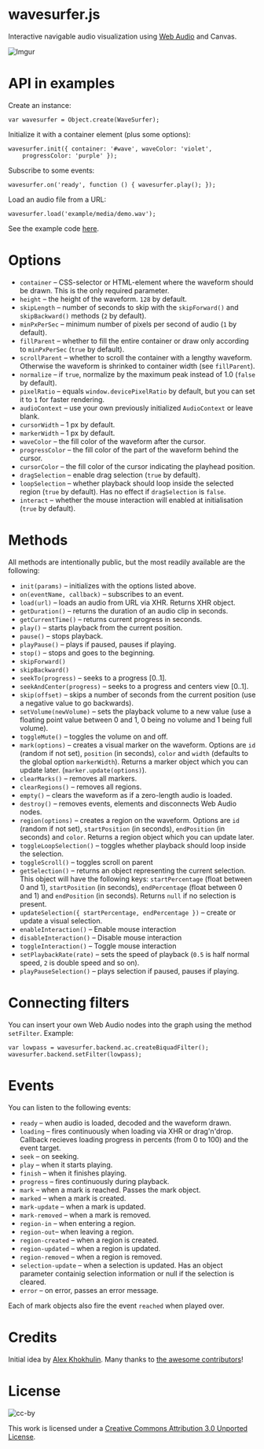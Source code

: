 wavesurfer.js
=============

Interactive navigable audio visualization using
[Web Audio](https://dvcs.w3.org/hg/audio/raw-file/tip/webaudio/specification.html)
and Canvas.

![Imgur](http://i.imgur.com/dnH8q.png)

API in examples
===============

Create an instance:

    var wavesurfer = Object.create(WaveSurfer);

Initialize it with a container element (plus some options):

    wavesurfer.init({ container: '#wave', waveColor: 'violet',
        progressColor: 'purple' });

Subscribe to some events:

    wavesurfer.on('ready', function () { wavesurfer.play(); });

Load an audio file from a URL:

    wavesurfer.load('example/media/demo.wav');

See the example code
[here](https://github.com/katspaugh/wavesurfer.js/blob/master/example/main.js).

Options
=======

  * `container` – CSS-selector or HTML-element where the waveform
    should be drawn. This is the only required parameter.
  * `height` – the height of the waveform. `128` by default.
  * `skipLength` – number of seconds to skip with the `skipForward()`
    and `skipBackward()` methods (`2` by default).
  * `minPxPerSec` – minimum number of pixels per second of audio (`1`
    by default).
  * `fillParent` – whether to fill the entire container or draw only
    according to `minPxPerSec` (`true` by default).
  * `scrollParent` – whether to scroll the container with a lengthy
    waveform. Otherwise the waveform is shrinked to container width
    (see `fillParent`).
  * `normalize` – if `true`, normalize by the maximum peak instead of
    1.0 (`false` by default).
  * `pixelRatio` – equals `window.devicePixelRatio` by default, but
    you can set it to `1` for faster rendering.
  * `audioContext` – use your own previously initialized
    `AudioContext` or leave blank.
  * `cursorWidth` – 1 px by default.
  * `markerWidth` – 1 px by default.
  * `waveColor` – the fill color of the waveform after the cursor.
  * `progressColor` – the fill color of the part of the waveform
    behind the cursor.
  * `cursorColor` – the fill color of the cursor indicating the
    playhead position.
  * `dragSelection` – enable drag selection (`true` by default).
  * `loopSelection` – whether playback should loop inside the selected
  region (`true` by default). Has no effect if `dragSelection` is
  `false`.
  * `interact` – whether the mouse interaction will enabled at
    initialisation (`true` by default).

Methods
=======

All methods are intentionally public, but the most readily available
are the following:

 * `init(params)` – initializes with the options listed above.
 * `on(eventName, callback)` – subscribes to an event.
 * `load(url)` – loads an audio from URL via XHR. Returns XHR object.
 * `getDuration()` – returns the duration of an audio clip in seconds.
 * `getCurrentTime()` – returns current progress in seconds.
 * `play()` – starts playback from the current position.
 * `pause()` – stops playback.
 * `playPause()` – plays if paused, pauses if playing.
 * `stop()` – stops and goes to the beginning.
 * `skipForward()`
 * `skipBackward()`
 * `seekTo(progress)` – seeks to a progress [0..1].
 * `seekAndCenter(progress)` – seeks to a progress and centers view [0..1].
 * `skip(offset)` – skips a number of seconds from the current
   position (use a negative value to go backwards).
 * `setVolume(newVolume)` – sets the playback volume to a new value
   (use a floating point value between 0 and 1, 0 being no volume and
   1 being full volume).
 * `toggleMute()` – toggles the volume on and off.
 * `mark(options)` – creates a visual marker on the waveform. Options
   are `id` (random if not set), `position` (in seconds), `color` and
   `width` (defaults to the global option `markerWidth`). Returns a
   marker object which you can update later.
   (`marker.update(options)`).
 * `clearMarks()` – removes all markers.
 * `clearRegions()` – removes all regions. 
 * `empty()` – clears the waveform as if a zero-length audio is
   loaded.
 * `destroy()` – removes events, elements and disconnects Web Audio
   nodes.
 * `region(options)` – creates a region on the waveform. Options are `id`
   (random if not set), `startPosition` (in seconds), `endPosition`
   (in seconds) and  `color`. Returns a region object which you can
   update later.
 * `toggleLoopSelection()` – toggles whether playback should loop
 inside the selection.
 * `toggleScroll()` – toggles scroll on parent
 * `getSelection()` – returns an object representing the current
 selection. This object will have the following keys:
 `startPercentage` (float between 0 and 1), `startPosition` (in
 seconds), `endPercentage` (float between 0 and 1) and `endPosition`
 (in seconds). Returns `null` if no selection is present.
 * `updateSelection({ startPercentage, endPercentage })` – create or
   update a visual selection.
 * `enableInteraction()` – Enable mouse interaction
 * `disableInteraction()` – Disable mouse interaction
 * `toggleInteraction()` – Toggle mouse interaction
 * `setPlaybackRate(rate)` – sets the speed of playback (`0.5` is half
   normal speed, `2` is double speed and so on).
 * `playPauseSelection()` – plays selection if paused, pauses if playing.   

Connecting filters
==================

You can insert your own Web Audio nodes into the graph using the
method `setFilter`. Example:

    var lowpass = wavesurfer.backend.ac.createBiquadFilter();
    wavesurfer.backend.setFilter(lowpass);

Events
======

You can listen to the following events:

 * `ready` – when audio is loaded, decoded and the waveform drawn.
 * `loading` – fires continuously when loading via XHR or
   drag'n'drop. Callback recieves loading progress in percents (from 0
   to 100) and the event target.
 * `seek` – on seeking.
 * `play` – when it starts playing.
 * `finish` – when it finishes playing.
 * `progress` – fires continuously during playback.
 * `mark` – when a mark is reached. Passes the mark object.
 * `marked` – when a mark is created.
 * `mark-update` – when a mark is updated.
 * `mark-removed` – when a mark is removed.
 * `region-in` – when entering a region.
 * `region-out`– when leaving a region.
 * `region-created` – when a region is created.
 * `region-updated` – when a region is updated.
 * `region-removed` – when a region is removed.
 * `selection-update` – when a selection is updated. Has an object parameter
   containig selection information or null if the selection is cleared.
 * `error` – on error, passes an error message.

Each of mark objects also fire the event `reached` when played over.

Credits
=======

Initial idea by [Alex Khokhulin](https://github.com/xoxulin). Many
thanks to
[the awesome contributors](https://github.com/katspaugh/wavesurfer.js/contributors)!

License
=======

![cc-by](http://i.creativecommons.org/l/by/3.0/88x31.png)

This work is licensed under a
[Creative Commons Attribution 3.0 Unported License](http://creativecommons.org/licenses/by/3.0/deed.en_US).

